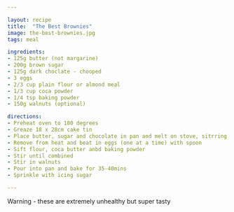 ```yaml
---

layout: recipe
title:  "The Best Brownies"
image: the-best-brownies.jpg
tags: meal

ingredients:
- 125g butter (not margarine)
- 200g brown sugar
- 125g dark choclate - chooped
- 3 eggs
- 2/3 cup plain flour or almond meal
- 1/3 cup coca powder
- 1/4 tsp baking powder 
- 150g walnuts (optional)

directions:
- Preheat oven to 180 degrees
- Greaze 18 x 28cm cake tin
- Place butter, sugar and chocolate in pan and melt on stove, sitrring regularly
- Remove from heat and beat in eggs (one at a time) with spoon 
- Sift flour, coca butter anbd baking powder
- Stir until combined
- Stir in walnuts
- Pour into pan and bake for 35-40mins
- Sprinkle with icing sugar

---
```

Warning - these are extremely unhealthy but super tasty
